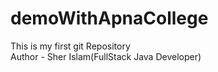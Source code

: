# demoWithApnaCollege

This is my first git Repository
<br>
Author - Sher Islam(FullStack Java Developer)
